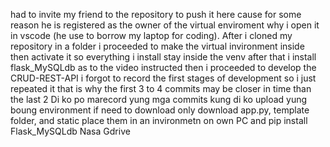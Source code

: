 had to invite my friend to the repository to push it here cause for some reason he is registered as the owner of the virtual enviroment why i open it in vscode (he use to borrow my laptop for coding).
After i cloned my repository in a folder i proceeded to make the virtual invironment inside then activate it so everything i install stay inside the venv after that i install flask_MySQLdb as to the video instructed
then i proceeded to develop the CRUD-REST-API i forgot to record the first stages of development so i just repeated it that is why the first 3 to 4 commits may be closer in time than the last 2
Di ko po marecord yung mga commits kung di ko upload yung boung environment
if need to download only download app.py, template folder, and static place them in an invironmetn on own PC and pip install Flask_MySQLdb
Nasa Gdrive
